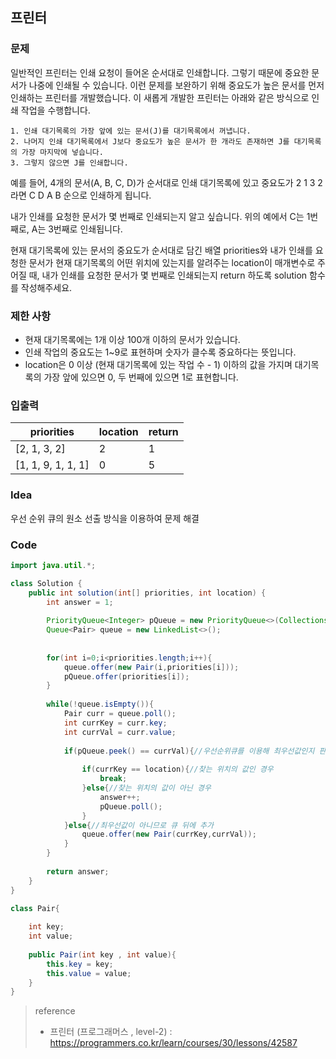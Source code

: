 ## 프린터

### 문제

일반적인 프린터는 인쇄 요청이 들어온 순서대로 인쇄합니다. 그렇기 때문에 중요한 문서가 나중에 인쇄될 수 있습니다. 이런 문제를 보완하기 위해 중요도가 높은 문서를 먼저 인쇄하는 프린터를 개발했습니다. 이 새롭게 개발한 프린터는 아래와 같은 방식으로 인쇄 작업을 수행합니다.

```
1. 인쇄 대기목록의 가장 앞에 있는 문서(J)를 대기목록에서 꺼냅니다.
2. 나머지 인쇄 대기목록에서 J보다 중요도가 높은 문서가 한 개라도 존재하면 J를 대기목록의 가장 마지막에 넣습니다.
3. 그렇지 않으면 J를 인쇄합니다.
```

예를 들어, 4개의 문서(A, B, C, D)가 순서대로 인쇄 대기목록에 있고 중요도가 2 1 3 2 라면 C D A B 순으로 인쇄하게 됩니다.

내가 인쇄를 요청한 문서가 몇 번째로 인쇄되는지 알고 싶습니다. 위의 예에서 C는 1번째로, A는 3번째로 인쇄됩니다.

현재 대기목록에 있는 문서의 중요도가 순서대로 담긴 배열 priorities와 내가 인쇄를 요청한 문서가 현재 대기목록의 어떤 위치에 있는지를 알려주는 location이 매개변수로 주어질 때, 내가 인쇄를 요청한 문서가 몇 번째로 인쇄되는지 return 하도록 solution 함수를 작성해주세요.

### 제한 사항

- 현재 대기목록에는 1개 이상 100개 이하의 문서가 있습니다.
- 인쇄 작업의 중요도는 1~9로 표현하며 숫자가 클수록 중요하다는 뜻입니다.
- location은 0 이상 (현재 대기목록에 있는 작업 수 - 1) 이하의 값을 가지며 대기목록의 가장 앞에 있으면 0, 두 번째에 있으면 1로 표현합니다.

### 입출력

| priorities         | location | return |
| ------------------ | -------- | ------ |
| [2, 1, 3, 2]       | 2        | 1      |
| [1, 1, 9, 1, 1, 1] | 0        | 5      |



### Idea

우선 순위 큐의 원소 선출 방식을 이용하여 문제 해결



### Code

```java
import java.util.*;

class Solution {
    public int solution(int[] priorities, int location) {
        int answer = 1;
        
        PriorityQueue<Integer> pQueue = new PriorityQueue<>(Collections.reverseOrder());
        Queue<Pair> queue = new LinkedList<>();
        
        
        for(int i=0;i<priorities.length;i++){
            queue.offer(new Pair(i,priorities[i]));
            pQueue.offer(priorities[i]);
        }
        
        while(!queue.isEmpty()){
            Pair curr = queue.poll();
            int currKey = curr.key;
            int currVal = curr.value;
           
            if(pQueue.peek() == currVal){//우선순위큐를 이용해 최우선값인지 판단
                
                if(currKey == location){//찾는 위치의 값인 경우
                    break;
                }else{//찾는 위치의 값이 아닌 경우
                    answer++;
                    pQueue.poll();
                }
            }else{//최우선값이 아니므로 큐 뒤에 추가
                queue.offer(new Pair(currKey,currVal));
            }
        }
        
        return answer;
    }
}

class Pair{
    
    int key;
    int value;
    
    public Pair(int key , int value){
        this.key = key;
        this.value = value;
    }    
}
```



> reference
>
> - 프린터 (프로그래머스 , level-2) : https://programmers.co.kr/learn/courses/30/lessons/42587
